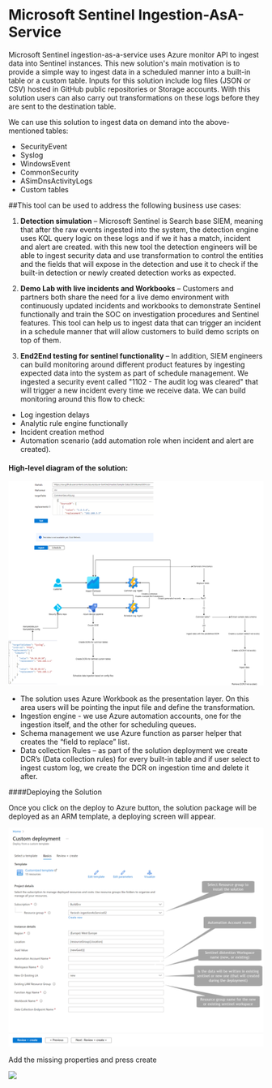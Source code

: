 # Microsoft Sentinel Ingestion-AsA-Service


Microsoft Sentinel ingestion-as-a-service uses Azure monitor API to ingest data into Sentinel instances.
This new solution's main motivation is to provide a simple way to ingest data in a scheduled manner into a built-in table or a custom table.
Inputs for this solution include log files (JSON or CSV) hosted in GitHub public repositories or Storage accounts.
With this solution users can also carry out transformations on these logs before they are sent to the destination table.

We can use this solution to ingest data on demand into the above-mentioned tables:

- SecurityEvent
- Syslog
- WindowsEvent
- CommonSecurity
- ASimDnsActivityLogs
- Custom tables 

##This tool can be used to address the following business use cases:

1. **Detection simulation** – Microsoft Sentinel is Search base SIEM, meaning that after the raw events ingested into the system, the detection engine uses KQL query logic on these logs and if we it has a match, incident and alert are created. with this new tool the detection engineers will be able to ingest security data and use transformation to control the entities and the fields that will expose in the detection and use it to check if the built-in detection or newly created detection works as expected.

2. **Demo Lab with live incidents and Workbooks** – Customers and partners both share the need for a live demo environment with continuously updated incidents and workbooks to demonstrate Sentinel functionally and train the SOC on investigation procedures and Sentinel features.
This tool can help us to ingest data that can trigger an incident in a schedule manner that will allow customers to build demo scripts on top of them.

3. **End2End testing for sentinel functionality** – In addition, SIEM engineers can build monitoring around different product features by ingesting expected data into the system as part of schedule management.
We ingested a security event called "1102 - The audit log was cleared" that will trigger a new incident every time we receive data. We can build monitoring around this flow to check:

* Log ingestion delays
* Analytic rule engine functionally
* Incident creation method
* Automation scenario (add automation role when incident and alert are created).

#### High-level diagram of the solution:

![Highlevel](./image/Highlevel.png)

 - The solution uses Azure Workbook as the presentation layer. On this area users will be pointing the input file and define the transformation.
- Ingestion engine - we use Azure automation accounts, one for the ingestion itself, and the other for scheduling queues. 
- Schema management we use Azure function as parser helper that creates the “field to replace” list.
- Data collection Rules – as part of the solution deployment we create DCR’s (Data collection rules) for every built-in table and if user select to ingest custom log, we create the DCR on ingestion time and delete it after.

####Deploying the Solution

Once you click on the deploy to Azure button, the solution package will be deployed as an ARM template, a deploying screen will appear.


![Highlevel](./image/ARM_Deployment.png)

Add the missing properties and press create 

<a href="https://portal.azure.com/#create/Microsoft.Template/uri/https%3A%2F%2Fraw.githubusercontent.com%2FYaniv-Shasha%2FSentinel%2Fmaster%2FsimulationTools%2FIngestionAsAservice%2Fazuredeploy.json" target="_blank">
    <img src="https://aka.ms/deploytoazurebutton"/>
</a>